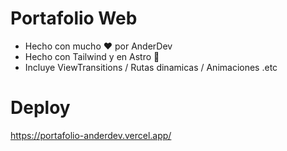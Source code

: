 # Portafolio Web
* Hecho con mucho ❤️ por AnderDev
* Hecho con Tailwind y en Astro 🚀
* Incluye ViewTransitions / Rutas dinamicas / Animaciones .etc

# Deploy
<a href="https://portafolio-anderdev.vercel.app/" target=_blank>https://portafolio-anderdev.vercel.app/ </a>


